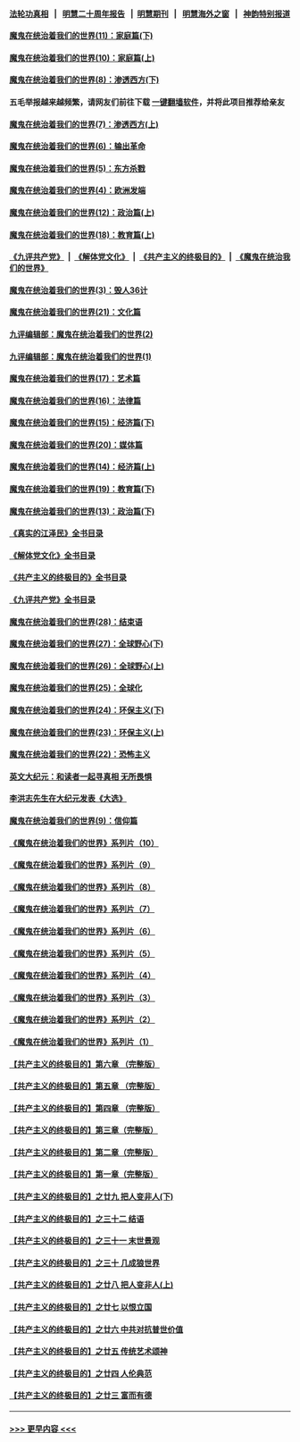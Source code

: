 #### [法轮功真相](https://github.com/gfw-breaker/truth/blob/master/README.md?t=0) &nbsp;&nbsp;|&nbsp;&nbsp; [明慧二十周年报告](https://github.com/gfw-breaker/mh-reports/blob/master/README.md?t=0) &nbsp;&nbsp;|&nbsp;&nbsp;[明慧期刊](https://github.com/gfw-breaker/mh-qikan) &nbsp;&nbsp;|&nbsp;&nbsp; [明慧海外之窗](https://github.com/gfw-breaker/mh-news/blob/master/README.md?t=0) &nbsp;&nbsp;|&nbsp;&nbsp; [神韵特别报道](https://github.com/gfw-breaker/mh-news/blob/master/shenyun.md?t=0)
#### [魔鬼在统治着我们的世界(11)：家庭篇(下)](../pages/nsc422/n10440961.md?t=12161450) 
#### [魔鬼在统治着我们的世界(10)：家庭篇(上)](../pages/nsc422/n10435448.md?t=12161450) 
#### [魔鬼在统治着我们的世界(8)：渗透西方(下)](../pages/nsc422/n10429603.md?t=12161450) 
#### 五毛举报越来越频繁，请网友们前往下载 [一键翻墙软件](https://github.com/gfw-breaker/ssr-accounts)，并将此项目推荐给亲友
#### [魔鬼在统治着我们的世界(7)：渗透西方(上)](../pages/nsc422/n10426013.md?t=12161450) 
#### [魔鬼在统治着我们的世界(6)：输出革命](../pages/nsc422/n10421536.md?t=12161450) 
#### [魔鬼在统治着我们的世界(5)：东方杀戮](../pages/nsc422/n10417707.md?t=12161450) 
#### [魔鬼在统治着我们的世界(4)：欧洲发端](../pages/nsc422/n10414890.md?t=12161450) 
#### [魔鬼在统治着我们的世界(12)：政治篇(上)](../pages/nsc422/n10444576.md?t=12161450) 
#### [魔鬼在统治着我们的世界(18)：教育篇(上)](../pages/nsc422/n10526970.md?t=12161450) 
#### [《九评共产党》](https://github.com/begood0513/9ping.md/blob/master/README.md) &nbsp;|&nbsp; [《解体党文化》](../../../../jtdwh.md/blob/master/README.md)  &nbsp;|&nbsp; [《共产主义的终极目的》](../../../../gczydzjmd.md/blob/master/README.md) &nbsp;|&nbsp; [《魔鬼在统治我们的世界》](../../../../mgztzwmdsj.md/blob/master/README.md) 
#### [魔鬼在统治着我们的世界(3)：毁人36计](../pages/nsc422/n10411583.md?t=12161450) 
#### [魔鬼在统治着我们的世界(21)：文化篇](../pages/nsc422/n10597706.md?t=12161450) 
#### [九评编辑部：魔鬼在统治着我们的世界(2)](../pages/nsc422/n10410036.md?t=12161450) 
#### [九评编辑部：魔鬼在统治着我们的世界(1)](../pages/nsc422/n10406825.md?t=12161450) 
#### [魔鬼在统治着我们的世界(17)：艺术篇](../pages/nsc422/n10499093.md?t=12161450) 
#### [魔鬼在统治着我们的世界(16)：法律篇](../pages/nsc422/n10485969.md?t=12161450) 
#### [魔鬼在统治着我们的世界(15)：经济篇(下)](../pages/nsc422/n10469975.md?t=12161450) 
#### [魔鬼在统治着我们的世界(20)：媒体篇](../pages/nsc422/n10586579.md?t=12161450) 
#### [魔鬼在统治着我们的世界(14)：经济篇(上)](../pages/nsc422/n10457370.md?t=12161450) 
#### [魔鬼在统治着我们的世界(19)：教育篇(下)](../pages/nsc422/n10564808.md?t=12161450) 
#### [魔鬼在统治着我们的世界(13)：政治篇(下)](../pages/nsc422/n10448270.md?t=12161450) 
#### [《真实的江泽民》全书目录](../pages/nsc422/n13721399.md?t=12161450) 
#### [《解体党文化》全书目录](../pages/nsc422/n13721157.md?t=12161450) 
#### [《共产主义的终极目的》全书目录](../pages/nsc422/n13721048.md?t=12161450) 
#### [《九评共产党》全书目录](../pages/nsc422/n13708085.md?t=12161450) 
#### [魔鬼在统治着我们的世界(28)：结束语](../pages/nsc422/n10936246.md?t=12161450) 
#### [魔鬼在统治着我们的世界(27)：全球野心(下)](../pages/nsc422/n10928319.md?t=12161450) 
#### [魔鬼在统治着我们的世界(26)：全球野心(上)](../pages/nsc422/n10900318.md?t=12161450) 
#### [魔鬼在统治着我们的世界(25)：全球化](../pages/nsc422/n10788205.md?t=12161450) 
#### [魔鬼在统治着我们的世界(24)：环保主义(下)](../pages/nsc422/n10695307.md?t=12161450) 
#### [魔鬼在统治着我们的世界(23)：环保主义(上)](../pages/nsc422/n10688613.md?t=12161450) 
#### [魔鬼在统治着我们的世界(22)：恐怖主义](../pages/nsc422/n10614727.md?t=12161450) 
#### [英文大纪元：和读者一起寻真相 无所畏惧](../pages/nsc422/n12542027.md?t=12161450) 
#### [李洪志先生在大纪元发表《大选》](../pages/nsc422/n12534746.md?t=12161450) 
#### [魔鬼在统治着我们的世界(9)：信仰篇](../pages/nsc422/n10432159.md?t=12161450) 
#### [《魔鬼在统治着我们的世界》系列片（10）](../pages/nsc422/n12292670.md?t=12161450) 
#### [《魔鬼在统治着我们的世界》系列片（9）](../pages/nsc422/n12290859.md?t=12161450) 
#### [《魔鬼在统治着我们的世界》系列片（8）](../pages/nsc422/n12287445.md?t=12161450) 
#### [《魔鬼在统治着我们的世界》系列片（7）](../pages/nsc422/n12283425.md?t=12161450) 
#### [《魔鬼在统治着我们的世界》系列片（6）](../pages/nsc422/n12282314.md?t=12161450) 
#### [《魔鬼在统治着我们的世界》系列片（5）](../pages/nsc422/n12281419.md?t=12161450) 
#### [《魔鬼在统治着我们的世界》系列片（4）](../pages/nsc422/n12274024.md?t=12161450) 
#### [《魔鬼在统治着我们的世界》系列片（3）](../pages/nsc422/n12271322.md?t=12161450) 
#### [《魔鬼在统治着我们的世界》系列片（2）](../pages/nsc422/n12269049.md?t=12161450) 
#### [《魔鬼在统治着我们的世界》系列片（1）](../pages/nsc422/n12267575.md?t=12161450) 
#### [【共产主义的终极目的】第六章 （完整版）](../pages/nsc422/n11428913.md?t=12161450) 
#### [【共产主义的终极目的】第五章 （完整版）](../pages/nsc422/n11428912.md?t=12161450) 
#### [【共产主义的终极目的】第四章 （完整版）](../pages/nsc422/n11428907.md?t=12161450) 
#### [【共产主义的终极目的】第三章（完整版）](../pages/nsc422/n11428848.md?t=12161450) 
#### [【共产主义的终极目的】第二章（完整版）](../pages/nsc422/n11428831.md?t=12161450) 
#### [【共产主义的终极目的】第一章（完整版）](../pages/nsc422/n11417651.md?t=12161450) 
#### [【共产主义的终极目的】之廿九 把人变非人(下)](../pages/nsc422/n11344140.md?t=12161450) 
#### [【共产主义的终极目的】之三十二 结语](../pages/nsc422/n11360535.md?t=12161450) 
#### [【共产主义的终极目的】之三十一 末世景观](../pages/nsc422/n11351129.md?t=12161450) 
#### [【共产主义的终极目的】之三十 几成狼世界](../pages/nsc422/n11348280.md?t=12161450) 
#### [【共产主义的终极目的】之廿八 把人变非人(上)](../pages/nsc422/n11340492.md?t=12161450) 
#### [【共产主义的终极目的】之廿七 以恨立国](../pages/nsc422/n11336944.md?t=12161450) 
#### [【共产主义的终极目的】之廿六 中共对抗普世价值](../pages/nsc422/n11324785.md?t=12161450) 
#### [【共产主义的终极目的】之廿五 传统艺术颂神](../pages/nsc422/n11296396.md?t=12161450) 
#### [【共产主义的终极目的】之廿四 人伦典范](../pages/nsc422/n11296397.md?t=12161450) 
#### [【共产主义的终极目的】之廿三 富而有德](../pages/nsc422/n11283598.md?t=12161450) 

----
#### [ >>> 更早内容 <<< ](../indexes/nsc422-earlier.md)
